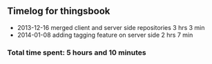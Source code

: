 ## Timelog for thingsbook
* 2013-12-16 merged client and server side repositories 3 hrs 3 min
* 2014-01-08 adding tagging feature on server side 2 hrs 7 min

### Total time spent: 5 hours and 10 minutes 
